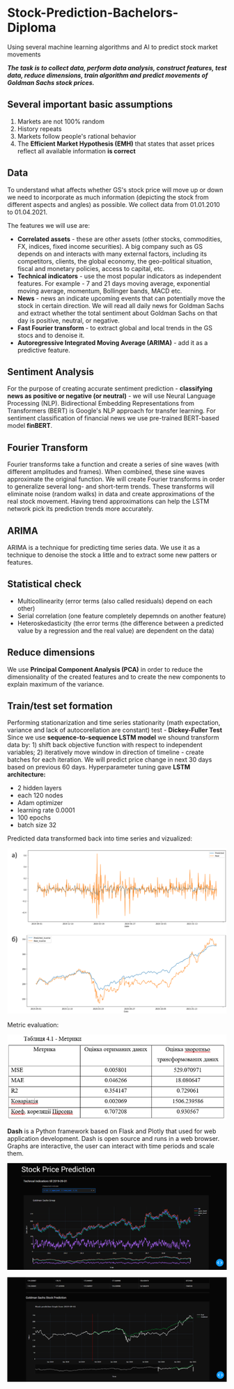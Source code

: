 # Stock-Prediction-Bachelors-Diploma
Using several machine learning algorithms and AI to predict stock market movements

___The task is to collect data, perform data analysis, construct features, test data, reduce dimensions, 
train algorithm and predict movements of Goldman Sachs stock prices.___

## Several important basic assumptions
1) Markets are not 100% random 
2) History repeats
3) Markets follow people's rational behavior
4) The **Efficient Market Hypothesis (EMH)** that states that asset prices reflect all available information **is correct**

## Data
To understand what affects whether GS's stock price will move up or down 
we need to incorporate as much information (depicting the stock from different aspects and angles) as possible.
We collect data from 01.01.2010 to 01.04.2021.

The features we will use are:
- **Correlated assets** - these are other assets (other stocks, commodities, FX, indices, fixed income securities). 
A big company such as GS depends on and interacts with many external factors, including its competitors, clients, the global economy, 
the geo-political situation, fiscal and monetary policies, access to capital, etc. 
- **Technical indicators** - use the most popular indicators as independent features. For example - 
7 and 21 days moving average, exponential moving average, momentum, Bollinger bands, MACD etc.
- **News** - news an indicate upcoming events that can potentially move the stock in certain direction. 
We will read all daily news for Goldman Sachs and extract whether the total sentiment about Goldman Sachs on that day is positive, neutral, or negative. 
- **Fast Fourier transform** - to extract global and local trends in the GS stocs and to denoise it.
- **Autoregressive Integrated Moving Average (ARIMA)** - add it as a predictive feature.

## Sentiment Analysis
For the purpose of creating accurate sentiment prediction - **classifying news as positive or negative (or neutral)** - we will use Neural Language Processing (NLP). Bidirectional Embedding Representations from Transformers (BERT) is Google's NLP approach for transfer learning. For sentiment classification of financial news we use pre-trained BERT-based model **finBERT**.

## Fourier Transform
Fourier transforms take a function and create a series of sine waves (with different amplitudes and frames). When combined, these sine waves approximate the original function.
We will create Fourier transforms in order to generalize several long- and short-term trends. These transforms will eliminate noise (random walks) in data and create approximations of the real stock movement. Having trend approximations can help the LSTM network pick its prediction trends more accurately.

## ARIMA
 ARIMA is a technique for predicting time series data.
 We use it as a technique to denoise the stock a little and to extract some new patters or features.

## Statistical check
- Multicollinearity (error terms (also called residuals) depend on each other)
- Serial correlation (one feature completely depemnds on another feature)
- Heteroskedasticity (the error terms (the difference between a predicted value by a regression and the real value) are dependent on the data)

## Reduce dimensions
We use **Principal Component Analysis (PCA)** in order to reduce the dimensionality of the created features and to create the new components to explain maximum of the variance.

## Train/test set formation
Performing stationarization and time series stationarity (math expectation, variance and lack of autocorellation are constant) test - **Dickey-Fuller Test**
Since we use **sequence-to-sequence LSTM model** we shound transform data by: 1) shift back objective function with respect to independent variables; 2) iteratively move window in direction of timeline - create batches for each iteration. We will predict price change in next 30 days based on previous 60 days.
Hyperparameter tuning gave **LSTM architecture:**
- 2 hidden layers
- each 120 nodes
- Adam optimizer
- learning rate 0.0001
- 100 epochs
- batch size 32

Predicted data transformed back into time series and vizualized:

![img1.png](https://github.com/DmitriyAgafonov/Stock-Prediction-Bachelors-Diploma/blob/master/imgs/img1.png)

Metric evaluation:

![img2.png](https://github.com/DmitriyAgafonov/Stock-Prediction-Bachelors-Diploma/blob/master/imgs/img2.png)

**Dash** is a Python framework based on Flask and Plotly that used for web application development. Dash is open source and runs in a web browser. Graphs are interactive, the user can interact with time periods and scale them.

![img3.png](https://github.com/DmitriyAgafonov/Stock-Prediction-Bachelors-Diploma/blob/master/imgs/img3.png)

![img4.png](https://github.com/DmitriyAgafonov/Stock-Prediction-Bachelors-Diploma/blob/master/imgs/img4.png)
